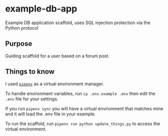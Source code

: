# example-db-app

Example DB application scaffold, uses SQL injection protection via the Python protocol

## Purpose

Guiding scaffold for a user based on a forum post.

## Things to know

I used [`pipenv`](https://github.com/pypa/pipenv) as a virtual environment manager.

To handle environment variables, run `cp .env.example .env` then edit the `.env` file for your settings.

If you run `pipenv sync` you will have a virtual environment that matches mine and it will load the .env file in your example.

To run the scaffold, run `pipenv run python update_things.py` to access the virtual environment.
